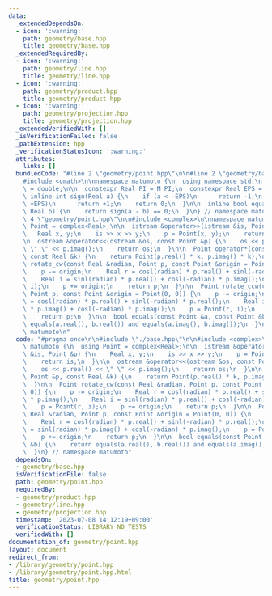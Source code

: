 ```yaml
---
data:
  _extendedDependsOn:
  - icon: ':warning:'
    path: geometry/base.hpp
    title: geometry/base.hpp
  _extendedRequiredBy:
  - icon: ':warning:'
    path: geometry/line.hpp
    title: geometry/line.hpp
  - icon: ':warning:'
    path: geometry/product.hpp
    title: geometry/product.hpp
  - icon: ':warning:'
    path: geometry/projection.hpp
    title: geometry/projection.hpp
  _extendedVerifiedWith: []
  _isVerificationFailed: false
  _pathExtension: hpp
  _verificationStatusIcon: ':warning:'
  attributes:
    links: []
  bundledCode: "#line 2 \"geometry/point.hpp\"\n\n#line 2 \"geometry/base.hpp\"\n\n\
    #include <cmath>\n\nnamespace matumoto {\n  using namespace std;\n  using Real\
    \ = double;\n\n  constexpr Real PI = M_PI;\n  constexpr Real EPS = 1e-9;\n\n \
    \ inline int sign(Real a) {\n    if (a < -EPS)\n      return -1;\n    if (a >\
    \ +EPS)\n      return +1;\n    return 0;\n  }\n\n  inline bool equals(Real a,\
    \ Real b) {\n    return sign(a - b) == 0;\n  }\n} // namespace matumoto\n#line\
    \ 4 \"geometry/point.hpp\"\n\n#include <complex>\n\nnamespace matumoto {\n  using\
    \ Point = complex<Real>;\n\n  istream &operator>>(istream &is, Point &p) {\n \
    \   Real x, y;\n    is >> x >> y;\n    p = Point(x, y);\n    return is;\n  }\n\
    \n  ostream &operator<<(ostream &os, const Point &p) {\n    os << p.real() <<\
    \ \" \" << p.imag();\n    return os;\n  }\n\n  Point operator*(const Point &p,\
    \ const Real &k) {\n    return Point(p.real() * k, p.imag() * k);\n  }\n\n  Point\
    \ rotate_cw(const Real &radian, Point p, const Point &origin = Point(0, 0)) {\n\
    \    p -= origin;\n    Real r = cosl(radian) * p.real() + sinl(-radian) * p.imag();\n\
    \    Real i = sinl(radian) * p.real() + cosl(-radian) * p.imag();\n    p = Point(r,\
    \ i);\n    p += origin;\n    return p;\n  }\n\n  Point rotate_ccw(const Real &radian,\
    \ Point p, const Point &origin = Point(0, 0)) {\n    p -= origin;\n    Real r\
    \ = cosl(radian) * p.real() + sinl(-radian) * p.real();\n    Real i = sinl(radian)\
    \ * p.imag() + cosl(-radian) * p.imag();\n    p = Point(r, i);\n    p += origin;\n\
    \    return p;\n  }\n\n  bool equals(const Point &a, const Point &b) {\n    return\
    \ equals(a.real(), b.real()) and equals(a.imag(), b.imag());\n  }\n} // namespace\
    \ matumoto\n"
  code: "#pragma once\n\n#include \"./base.hpp\"\n\n#include <complex>\n\nnamespace\
    \ matumoto {\n  using Point = complex<Real>;\n\n  istream &operator>>(istream\
    \ &is, Point &p) {\n    Real x, y;\n    is >> x >> y;\n    p = Point(x, y);\n\
    \    return is;\n  }\n\n  ostream &operator<<(ostream &os, const Point &p) {\n\
    \    os << p.real() << \" \" << p.imag();\n    return os;\n  }\n\n  Point operator*(const\
    \ Point &p, const Real &k) {\n    return Point(p.real() * k, p.imag() * k);\n\
    \  }\n\n  Point rotate_cw(const Real &radian, Point p, const Point &origin = Point(0,\
    \ 0)) {\n    p -= origin;\n    Real r = cosl(radian) * p.real() + sinl(-radian)\
    \ * p.imag();\n    Real i = sinl(radian) * p.real() + cosl(-radian) * p.imag();\n\
    \    p = Point(r, i);\n    p += origin;\n    return p;\n  }\n\n  Point rotate_ccw(const\
    \ Real &radian, Point p, const Point &origin = Point(0, 0)) {\n    p -= origin;\n\
    \    Real r = cosl(radian) * p.real() + sinl(-radian) * p.real();\n    Real i\
    \ = sinl(radian) * p.imag() + cosl(-radian) * p.imag();\n    p = Point(r, i);\n\
    \    p += origin;\n    return p;\n  }\n\n  bool equals(const Point &a, const Point\
    \ &b) {\n    return equals(a.real(), b.real()) and equals(a.imag(), b.imag());\n\
    \  }\n} // namespace matumoto"
  dependsOn:
  - geometry/base.hpp
  isVerificationFile: false
  path: geometry/point.hpp
  requiredBy:
  - geometry/product.hpp
  - geometry/line.hpp
  - geometry/projection.hpp
  timestamp: '2023-07-08 14:12:19+09:00'
  verificationStatus: LIBRARY_NO_TESTS
  verifiedWith: []
documentation_of: geometry/point.hpp
layout: document
redirect_from:
- /library/geometry/point.hpp
- /library/geometry/point.hpp.html
title: geometry/point.hpp
---
```

